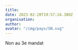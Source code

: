 ```yaml
---
title: 
date: 2023-02-20T19:57:24.380Z
organisation: 
author: 
avatar: "/img/pays/SN.svg"
---
```


Non au 3e mandat